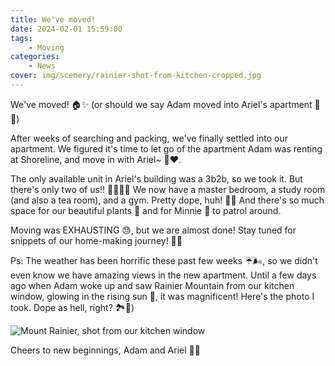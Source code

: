 ```yaml
---
title: We've moved!
date: 2024-02-01 15:59:00
tags:
    - Moving
categories:
    - News
cover: img/scenery/rainier-shot-from-kitchen-cropped.jpg
---
```


We've moved! 🏠✨ (or should we say Adam moved into Ariel's apartment 🚚💕)

After weeks of searching and packing, we've finally settled into our apartment. We figured it's time to let go of the apartment Adam was renting at Shoreline, and move in with Ariel~ 🏢❤️.

The only available unit in Ariel's building was a 3b2b, so we took it. But there's only two of us!! 🤷‍♂️🤷‍♀️ We now have a master bedroom, a study room (and also a tea room), and a gym. Pretty dope, huh! 💪🍵 And there's so much space for our beautiful plants 🌿 and for Minnie 🐾 to patrol around.

Moving was EXHAUSTING 😓, but we are almost done! Stay tuned for snippets of our home-making journey! 🏡✨

Ps: The weather has been horrific these past few weeks ☔🌬️, so we didn't even know we have amazing views in the new apartment. Until a few days ago when Adam woke up and saw Rainier Mountain from our kitchen window, glowing in the rising sun 🌄, it was magnificent! Here's the photo I took. Dope as hell, right? 🏞️📸)

 ![Mount Rainier, shot from our kitchen window](/images/scenery/rainier-shot-from-kitchen.jpg)

Cheers to new beginnings,
Adam and Ariel 🥂💖


